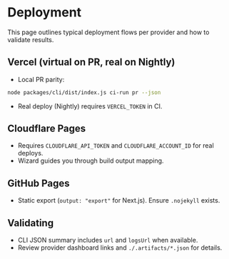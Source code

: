 # Deployment

This page outlines typical deployment flows per provider and how to validate results.

## Vercel (virtual on PR, real on Nightly)
- Local PR parity:
```bash
node packages/cli/dist/index.js ci-run pr --json
```
- Real deploy (Nightly) requires `VERCEL_TOKEN` in CI.

## Cloudflare Pages
- Requires `CLOUDFLARE_API_TOKEN` and `CLOUDFLARE_ACCOUNT_ID` for real deploys.
- Wizard guides you through build output mapping.

## GitHub Pages
- Static export (`output: "export"` for Next.js). Ensure `.nojekyll` exists.

## Validating
- CLI JSON summary includes `url` and `logsUrl` when available.
- Review provider dashboard links and `./.artifacts/*.json` for details.
